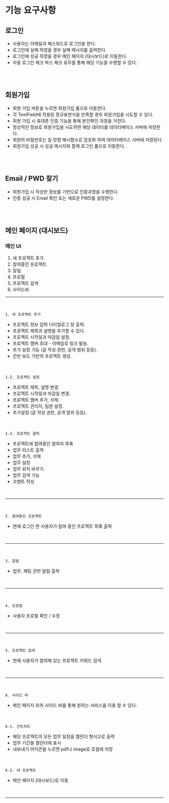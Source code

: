 # 기능 요구사항

## 로그인
- 사용자는 이메일과 패스워드로 로그인을 한다.
- 로그인에 실패 하였을 경우 실패 메시지를 출력한다.
- 로그인에 성공 하였을 경우 메인 페이지 (대시보드)로 이동한다.
- 자동 로그인 체크 박스 체크 유무를 통해 해당 기능을 수행할 수 있다.
<br />
<br />

## 회원가입 
- 회원 가입 버튼을 누르면 회원가입 폼으로 이동한다.
- 각 TextField에 적용된 정규표현식을 만족할 경우 회원가입을 시도할 수 있다.
- 회원 가입 시 휴대폰 인증 기능을 통해 본인확인 과정을 거친다.
- 정상적인 정보로 회원가입을 시도하면 해당 데이터를 데이터베이스 서버에 저장한다.
- 회원의 비밀번호는 일 방향 해시함수로 암호화 하여 데이터베이스 서버에 저장된다.
- 회원가입 성공 시 성공 메시지와 함께 로그인 폼으로 이동한다.
<br />
<br />

## Email / PWD 찾기 
- 회원가입 시 작성한 정보를 기반으로 인증과정을 수행한다.
- 인증 성공 시 Email 확인 또는 새로운 PWD를 설정한다.
<br />
<br />

## 메인 페이지 (대시보드)
### 메인 UI
1. 새 프로젝트 추가
2. 참여중인 프로젝트
3. 알림
4. 프로필
5. 프로젝트 검색
6. 사이드바

---
<br>

    1. 새 프로젝트 추가
- 프로젝트 정보 입력 다이얼로그 창 출력.
- 프로젝트 제목과 설명을 추가할 수 있다.
- 프로젝트 시작일과 마감일 설정.
- 프로젝트 멤버 초대 - 이메일로 링크 발송.
- 추가 설정 기능 (글 작성 권한, 공개 범위 등등). 
- 칸반 보드 기반의 프로젝트 생성.

　

    1-2. 프로젝트 설정
- 프로젝트 제목, 설명 변경.
- 프로젝트 시작일과 마감일 변경.
- 프로젝트 멤버 추가, 삭제.
- 프로젝트 관리자, 팀원 설정.
- 추가설정 (글 작성 권한, 공개 범위 등등).

　

    1-3. 프로젝트 클릭
- 프로젝트에 참여중인 참여자 목록
- 업무 리스트 출력
- 업무 추가, 삭제
- 업무 설정
- 업무 위치 바꾸기
- 업무 검색 기능
- 코멘트 작성

<br>

---

<br>

    2. 참여중인 프로젝트
- 현재 로그인 한 사용자가 참여 중인 프로젝트 목록 출력

<br>

---

<br>

    3. 알림
- 업무, 채팅 관련 알림 출력

<br>

---

<br>

    4. 프로필
- 사용자 프로필 확인 / 수정

<br>

---

<br>

    5. 프로젝트 검색
- 현재 사용자가 참여해 있는 프로젝트 키워드 검색

<br>

---

<br>

    6. 사이드 바
- 메인 페이지 좌측 사이드 바를 통해 원하는 서비스를 이용 할 수 있다.

　

    6-1. 간트차트
- 해당 프로젝트의 모든 업무 일정을 캘린더 형식으로 출력
- 업무 기간을 캘린더에 표시
- 내보내기 아이콘을 누르면 pdf나 image로 로컬에 저장

　

    6-2. 내 프로젝트
- 메인 페이지 (대시보드)로 이동

<br>

---














